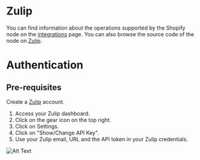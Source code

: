# Zulip
You can find information about the operations supported by the Shopify node on the [integrations](https://n8n.io/integrations/n8n-nodes-base.zulip) page. You can also browse the source code of the node on [Zulip](https://github.com/n8n-io/n8n/tree/master/packages/nodes-base/nodes/Zulip).

# Authentication

## Pre-requisites

Create a [Zulip](https://zulip.com/) account.

1. Access your Zulip dashboard.
2. Click on the gear icon on the top right.
3. Click on Settings.
4. Click on "Show/Change API Key".
5. Use your Zulip email, URL and the API token in your Zulip credentials.


![Alt Text](https://i.imgur.com/9HJL4b0.gif)











